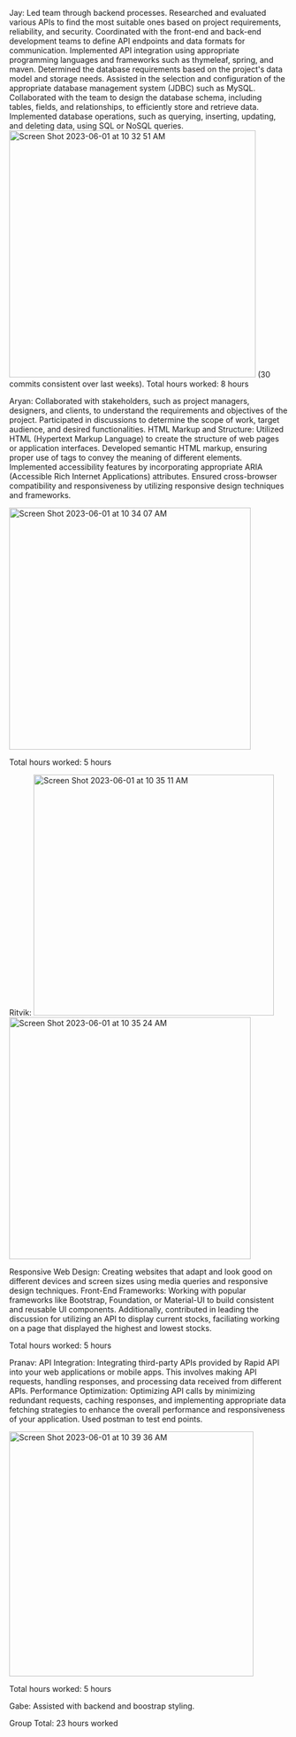 Jay: Led team through backend processes. Researched and evaluated various APIs to find the most suitable ones based on project requirements, reliability, and security. Coordinated with the front-end and back-end development teams to define API endpoints and data formats for communication. Implemented API integration using appropriate programming languages and frameworks such as thymeleaf, spring, and maven. Determined the database requirements based on the project's data model and storage needs. Assisted in the selection and configuration of the appropriate database management system (JDBC) such as MySQL. Collaborated with the team to design the database schema, including tables, fields, and relationships, to efficiently store and retrieve data. Implemented database operations, such as querying, inserting, updating, and deleting data, using SQL or NoSQL queries. 
<img width="446" alt="Screen Shot 2023-06-01 at 10 32 51 AM" src="https://github.com/JayManjrekar/stockproject/assets/89176673/97c2082b-ec53-4742-9a0e-c6fe5e8122cd">
(30 commits consistent over last weeks).
Total hours worked: 8 hours

Aryan: Collaborated with stakeholders, such as project managers, designers, and clients, to understand the requirements and objectives of the project. Participated in discussions to determine the scope of work, target audience, and desired functionalities. HTML Markup and Structure: Utilized HTML (Hypertext Markup Language) to create the structure of web pages or application interfaces. Developed semantic HTML markup, ensuring proper use of tags to convey the meaning of different elements. Implemented accessibility features by incorporating appropriate ARIA (Accessible Rich Internet Applications) attributes. Ensured cross-browser compatibility and responsiveness by utilizing responsive design techniques and frameworks.

<img width="437" alt="Screen Shot 2023-06-01 at 10 34 07 AM" src="https://github.com/JayManjrekar/stockproject/assets/89176673/797941f1-7185-4d4b-8905-f51f03fd6507">

Total hours worked: 5 hours


Ritvik: 
<img width="435" alt="Screen Shot 2023-06-01 at 10 35 11 AM" src="https://github.com/JayManjrekar/stockproject/assets/89176673/d3991286-a40c-4c4e-909c-9e083ab96db7">
<img width="437" alt="Screen Shot 2023-06-01 at 10 35 24 AM" src="https://github.com/JayManjrekar/stockproject/assets/89176673/cb8ce0d6-8a7b-41d9-9536-f27163f3914c">

Responsive Web Design: Creating websites that adapt and look good on different devices and screen sizes using media queries and responsive design techniques. Front-End Frameworks: Working with popular frameworks like Bootstrap, Foundation, or Material-UI to build consistent and reusable UI components.
Additionally, contributed in leading the discussion for utilizing an API to display current stocks, faciliating working on a page that displayed the highest and lowest stocks.

Total hours worked: 5 hours

Pranav: API Integration: Integrating third-party APIs provided by Rapid API into your web applications or mobile apps. This involves making API requests, handling responses, and processing data received from different APIs. Performance Optimization: Optimizing API calls by minimizing redundant requests, caching responses, and implementing appropriate data fetching strategies to enhance the overall performance and responsiveness of your application. Used postman to test end points.

<img width="442" alt="Screen Shot 2023-06-01 at 10 39 36 AM" src="https://github.com/JayManjrekar/stockproject/assets/89176673/24864f8b-639e-47d9-899f-138b12bc4906">

Total hours worked: 5 hours

Gabe: Assisted with backend and boostrap styling. 





Group Total: 23 hours worked 

